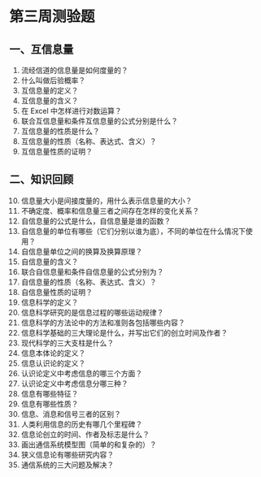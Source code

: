 # 第三周测验题

## 一、互信息量

1. 流经信道的信息量是如何度量的？
2. 什么叫做后验概率？
3. 互信息量的定义？
4. 互信息量的含义？
5. 在 Excel 中怎样进行对数运算？
6. 联合互信息量和条件互信息量的公式分别是什么？
7. 互信息量的性质是什么？
8. 互信息量的性质（名称、表达式、含义）？
9. 互信息量性质的证明？

## 二、知识回顾

10. 信息量大小是间接度量的，用什么表示信息量的大小？
11. 不确定度、概率和信息量三者之间存在怎样的变化关系？
12. 自信息量的公式是什么，自信息量是谁的函数？
13. 自信息量的单位有哪些（它们分别以谁为底），不同的单位在什么情况下使用？
14. 自信息量单位之间的换算及换算原理？
15. 自信息量的含义？
16. 联合自信息量和条件自信息量的公式分别为？
17. 自信息量的性质（名称、表达式、含义）？
18. 自信息量性质的证明？
19. 信息科学的定义？
20. 信息科学研究的是信息过程的哪些运动规律？
21. 信息科学的方法论中的方法和准则各包括哪些内容？
22. 信息科学基础的三大理论是什么，并写出它们的创立时间及作者？
23. 现代科学的三大支柱是什么？
24. 信息本体论的定义？
25. 信息认识论的定义？
26. 认识论定义中考虑信息的哪三个方面？
27. 认识论定义中考虑信息分哪三种？ 
28. 信息有哪些特征？
29. 信息有哪些性质？
30. 信息、消息和信号三者的区别？
31. 人类利用信息的历史有哪几个里程碑？
32. 信息论创立的时间、作者及标志是什么？
33. 画出通信系统模型图（简单的和复杂的）？
34. 狭义信息论有哪些研究内容？
35. 通信系统的三大问题及解决？

